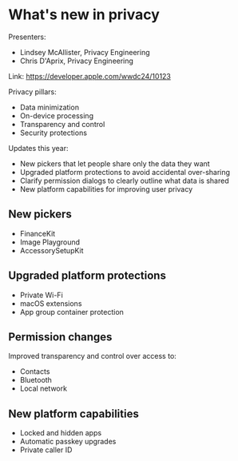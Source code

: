 # What's new in privacy

Presenters:
- Lindsey McAllister, Privacy Engineering
- Chris D'Aprix, Privacy Engineering

Link: https://developer.apple.com/wwdc24/10123

Privacy pillars:
- Data minimization
- On-device processing
- Transparency and control
- Security protections

Updates this year:
- New pickers that let people share only the data they want
- Upgraded platform protections to avoid accidental over-sharing
- Clarify permission dialogs to clearly outline what data is shared
- New platform capabilities for improving user privacy

## New pickers

- FinanceKit
- Image Playground
- AccessorySetupKit

## Upgraded platform protections

- Private Wi-Fi
- macOS extensions
- App group container protection


## Permission changes

Improved transparency and control over access to:
- Contacts
- Bluetooth
- Local network

## New platform capabilities

- Locked and hidden apps
- Automatic passkey upgrades
- Private caller ID
